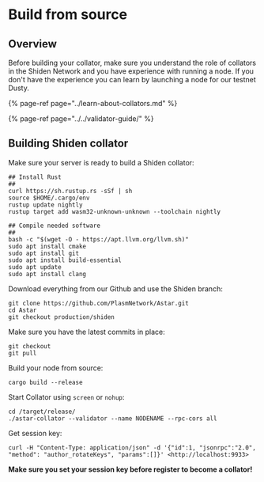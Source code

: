 # Build from source

## Overview

Before building your collator, make sure you understand the role of collators in the Shiden Network and you have experience with running a node. If you don't have the experience you can learn by launching a node for our testnet Dusty.

{% page-ref page="../learn-about-collators.md" %}

{% page-ref page="../../validator-guide/" %}

## Building Shiden collator

Make sure your server is ready to build a Shiden collator:

```text
## Install Rust
##
curl https://sh.rustup.rs -sSf | sh
source $HOME/.cargo/env
rustup update nightly
rustup target add wasm32-unknown-unknown --toolchain nightly

## Compile needed software
##
bash -c "$(wget -O - https://apt.llvm.org/llvm.sh)"
sudo apt install cmake 
sudo apt install git 
sudo apt install build-essential
sudo apt update
sudo apt install clang
```

Download everything from our Github and use the Shiden branch:

```text
git clone https://github.com/PlasmNetwork/Astar.git
cd Astar
git checkout production/shiden
```

Make sure you have the latest commits in place:

```text
git checkout
git pull
```

Build your node from source:

```text
cargo build --release
```

Start Collator using `screen` or `nohup`:

```text
cd /target/release/
./astar-collator --validator --name NODENAME --rpc-cors all
```

Get session key:

```text
curl -H "Content-Type: application/json" -d '{"id":1, "jsonrpc":"2.0", "method": "author_rotateKeys", "params":[]}' <http://localhost:9933>
```

**Make sure you set your session key before register to become a collator!**

